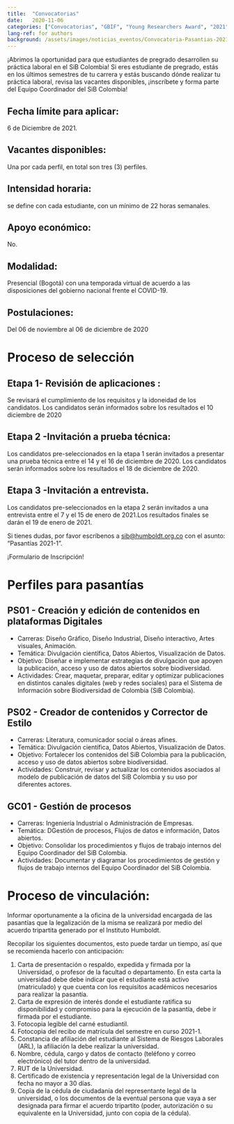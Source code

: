 ```yaml
---
title:  "Convocatorias"
date:   2020-11-06
categories: ["Convocatorias", "GBIF", "Young Researchers Award", "2021"]
lang-ref: for authors
background: /assets/images/noticias_eventos/Convocatoria-Pasantias-2021-1-22-min-1000x1000.jpg
---
```


¡Abrimos la oportunidad para que estudiantes de pregrado desarrollen su práctica laboral en el SiB Colombia!
Si eres estudiante de pregrado, estás en los últimos semestres de tu carrera y estás buscando dónde realizar tu práctica laboral, revisa las vacantes disponibles, ¡inscríbete y forma parte del Equipo Coordinador del SiB Colombia!

## Fecha límite para aplicar: 
6 de Diciembre de 2021.
## Vacantes disponibles: 
Una por cada perfil, en total son tres (3) perfiles.
## Intensidad horaria: 
se define con cada estudiante, con un mínimo de 22 horas semanales.
## Apoyo económico: 
No.
## Modalidad: 
Presencial (Bogotá) con una temporada virtual de acuerdo a las disposiciones del gobierno nacional frente el COVID-19.
## Postulaciones: 
Del 06 de noviembre al 06 de diciembre de 2020

# Proceso de selección

## Etapa 1- Revisión de aplicaciones :  
Se revisará el cumplimiento de los requisitos y la idoneidad de los candidatos. Los candidatos serán informados sobre los resultados el 10 diciembre de 2020
## Etapa 2 -Invitación a prueba técnica: 
Los candidatos pre-seleccionados en la etapa 1 serán invitados a presentar una prueba técnica entre el 14 y el 16 de diciembre de 2020. Los candidatos serán informados sobre los resultados el 18 de diciembre de 2020.
## Etapa 3 -Invitación a entrevista.
Los candidatos pre-seleccionados en la etapa 2 serán invitados a una entrevista entre el 7 y el 15 de enero de 2021.Los resultados finales se darán el  19 de enero de 2021.

Si tienes dudas, por favor escríbenos a sib@humboldt.org.co con el asunto: “Pasantías 2021-1”.

¡Formulario de Inscripción!

# Perfiles para pasantías

## PS01 - Creación y edición de contenidos en plataformas Digitales

- Carreras: Diseño Gráfico, Diseño Industrial, Diseño interactivo, Artes visuales, Animación.
- Temática: Divulgación científica, Datos Abiertos, Visualización de Datos.
- Objetivo: Diseñar e implementar estrategias de divulgación que apoyen la publicación, acceso y uso de datos abiertos sobre biodiversidad.
- Actividades: Crear, maquetar, preparar, editar y optimizar publicaciones en distintos canales digitales (web y redes sociales) para el Sistema de Información sobre Biodiversidad de Colombia (SiB Colombia).

## PS02 - Creador de contenidos y Corrector de Estilo

- Carreras: Literatura, comunicador social o áreas afines.
- Temática: Divulgación científica, Datos Abiertos, Visualización de Datos.
- Objetivo: Fortalecer los contenidos del SiB Colombia para la publicación, acceso y uso de datos abiertos sobre biodiversidad.
- Actividades: Construir, revisar y actualizar los contenidos asociados al modelo de publicación de datos del SiB Colombia y su uso por diferentes actores.

## GC01 - Gestión de procesos

- Carreras: Ingeniería Industrial o Administración de Empresas.
- Temática: DGestión de procesos, Flujos de datos e información, Datos abiertos.
- Objetivo: Consolidar los procedimientos y flujos de trabajo internos del Equipo Coordinador del SiB Colombia.
- Actividades: Documentar y diagramar los procedimientos de gestión y flujos de trabajo internos del Equipo Coordinador del SiB Colombia.

# Proceso de vinculación:

Informar oportunamente a la oficina de la universidad encargada de las pasantías que la legalización de la misma se realizará por medio del acuerdo tripartita generado por el Instituto Humboldt.

Recopilar los siguientes documentos, esto puede tardar un tiempo, así que se recomienda hacerlo con anticipación:

1. Carta de presentación o respaldo, expedida y firmada por la Universidad, o profesor de la facultad o departamento. En esta carta la universidad debe debe indicar que el estudiante está activo (matriculado) y que cuenta con los requisitos académicos necesarios para realizar la pasantía.
2. Carta de expresión de interés donde el estudiante ratifica su disponibilidad y compromiso para la ejecución de la pasantía, debe ir firmada por el estudiante.
3. Fotocopia legible del carné estudiantil.
4. Fotocopia del recibo de matrícula del semestre en curso 2021-1.
5. Constancia de afiliación del estudiante al Sistema de Riesgos Laborales (ARL), la afiliación la debe realizar la universidad.
6. Nombre, cédula, cargo y datos de contacto (teléfono y correo electrónico) del tutor dentro de la universidad.
7.  RUT de la Universidad.
8.  Certificado de existencia y representación legal de la Universidad con fecha no mayor a 30 días.
9.  Copia de la cédula de ciudadanía del representante legal de la universidad, o los documentos de la eventual persona que vaya a ser designada para firmar el acuerdo tripartito (poder, autorización o su equivalente en la Universidad, junto con copia de la cédula). 



